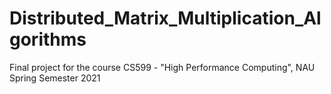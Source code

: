 # Distributed_Matrix_Multiplication_Algorithms
Final project for the course CS599 - "High Performance Computing", NAU Spring Semester 2021
